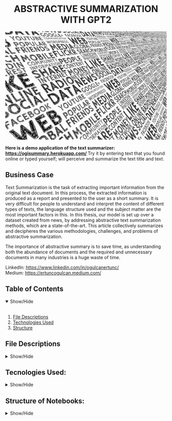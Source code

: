 <h1 align='center'>ABSTRACTIVE SUMMARIZATION WITH GPT2</h1>

<p align="center">
  <img src="https://github.com/ogulcanertunc/Abstractive-Text-Summarization/blob/main/Images/social-media-1989152_1920.jpg?raw=true" width=600>
</p>

<strong> Here is a demo application of the text summarizer: https://ogisummary.herokuapp.com/ </strong> 
Try it by entering text that you found online or typed yourself; will perceive and summarize the text title and text.

## Business Case

Text Summarization is the task of extracting important information from the original text document. In this process, the extracted information is produced as a report and presented to the user as a short summary. It is very difficult for people to understand and interpret the content of different types of texts, the language structure used and the subject matter are the most important factors in this. In this thesis, our model is set up over a dataset created from news, by addressing abstractive text summarization methods, which are a state-of-the-art. This article collectively summarizes and decipheres the various methodologies, challenges, and problems of abstractive summarization.

The importance of abstractive summary is to save time, as understanding both the abundance of documents and the required and unnecessary documents in many industries is a huge waste of time.



LinkedIn: https://www.linkedin.com/in/ogulcanertunc/ <br>
Medium: https://ertuncogulcan.medium.com/ <br>

## Table of Contents
<details open>
<summary>Show/Hide</summary>
<br>

1. [ File Descriptions ](#File_Description)
2. [ Technologies Used ](#Technologies_Used)    
3. [ Structure ](#Structure)

</details>

## File Descriptions
<details>
<a name="File_Description"></a>
<summary>Show/Hide</summary>
<br>
    
* <strong>[ Data ](https://www.kaggle.com/sunnysai12345/news-summary)</strong>: I found the dataset I used in the project here.
    * <strong>[ Data ](https://github.com/ogulcanertunc/Abstractive-Text-Summarization/tree/main/pt_files)</strong>: You can find the pre-processing datasets in pt format here.
* <strong>(https://github.com/ogulcanertunc/Abstractive-Text-Summarization/tree/main/GPT2_dir)</strong>: training outputs.
* <strong>(https://github.com/ogulcanertunc/Abstractive-Text-Summarization/tree/main/Notebooks)</strong>: notebooks for those who want to work on
* <strong>(https://github.com/ogulcanertunc/Abstractive-Text-Summarization/tree/main/Presentation)</strong>: Project Presentation

</details>

## Tecnologies Used:
<details>
<a name="Technologies_Used"></a>
<summary>Show/Hide</summary>
<br>
    
* <strong>Python</strong>
* <strong>Pandas</strong>
* <strong>Transformers</strong>
* <strong>NLTK</strong>
* <strong>PyTorch</strong>
* <strong>Wrapper</strong>
* <strong>Streamlit</strong>
* <strong>Heroku</strong>
</details>

## Structure of Notebooks:
<details>
<a name="Structure"></a>
<summary>Show/Hide</summary>
<br>
    
1. Pre-Process
   * 1.1 Tokenizing
   * 1.2 Generate Keywords
   * 1.3 Pre-process for GPT Training
   - * 1.3.1 Example after pre-process
   * 1.4 Masking
   - * 1.4.1 Example after masking
   * 1.6 Saving processed Dataset as pt (PyTorch file).

2. Train Model with Masked Data and Summary Creation
   * 2.1 Imports
   * 2.2 Pre-Trained Model Setup (distilgpt2)
   * 2.3 Importing Torch files
   * 2.4 Train a part of train dataset
   - * 2.4.1 Select a row and masked it
   - * 2.4.2 Create a Data Loader
   - * 2.4.3 Learn the shapes of the piece we got from the dataset
   - * 2.4.4 Create Model
   - * 2.4.5 Test Run
   * 2.5 Train
   * 2.6 Saving the Model and Related Files
   * 2.7 Generating Summary
   - * 2.7.1 Determine the Model Directory
   - * 2.7.2 Assign pre-trained models from the Directory
   - * 2.7.3 Activate/Deactivate GPU
   * 2.8 Create a Keywords Maker
   * 2.9 Text/Data Entry
